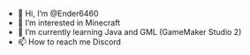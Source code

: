 - 👋 Hi, I’m @Ender6460
- 👀 I’m interested in Minecraft 
- 🌱 I’m currently learning Java and GML (GameMaker Studio 2)
- 📫 How to reach me Discord
  

<!---
Ender6460/Ender6460 is a ✨ special ✨ repository because its `README.md` (this file) appears on your GitHub profile.
You can click the Preview link to take a look at your changes.
--->
